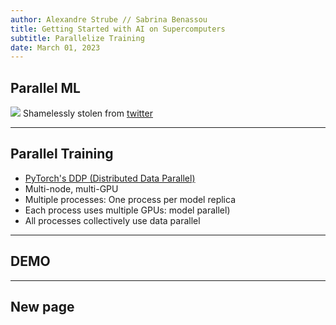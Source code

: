 ```yaml
---
author: Alexandre Strube // Sabrina Benassou
title: Getting Started with AI on Supercomputers 
subtitle: Parallelize Training
date: March 01, 2023
---
```


## Parallel ML

![](images/paralellism-types.jpg)
Shamelessly stolen from [twitter](https://twitter.com/rasbt/status/1625494398778892292)

---

## Parallel Training

- [PyTorch's DDP (Distributed Data Parallel)](https://pytorch.org/tutorials/intermediate/ddp_tutorial.html)
- Multi-node, multi-GPU
- Multiple processes: One process per model replica
- Each process uses multiple GPUs: model parallel)
- All processes collectively use data parallel

---

## DEMO

---

## New page